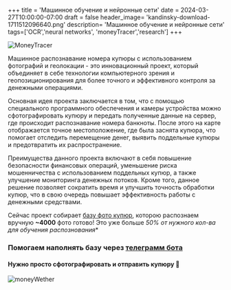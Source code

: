+++
title = 'Машинное обучение и нейронные сети'
date = 2024-03-27T10:00:00-07:00
draft = false
header_image= 'kandinsky-download-1711512096640.png'
description= 'Машинное обучение и нейронные сети'
tags=['OCR','neural networks', 'moneyTracer','research']
+++

![MoneyTracer](example.png)

Машинное распознавание номера купюры с использованием фотографий и геолокации - это инновационный проект, который объединяет в себе технологии компьютерного зрения и геопозиционирования для более точного и эффективного контроля за денежными операциями.

Основная идея проекта заключается в том, что с помощью специального программного обеспечения и камеры устройства можно сфотографировать купюру и передать полученные данные на сервер, где происходит распознавание номера банкноты. После этого на карте отображается точное местоположение, где была заснята купюра, что помогает отследить перемещение денег, выявить поддельные купюры и предотвратить их распространение.

Преимущества данного проекта включают в себя повышение безопасности финансовых операций, уменьшение риска мошенничества с использованием поддельных купюр, а также улучшение мониторинга денежных потоков. Кроме того, данное решение позволяет сократить время и улучшить точность обработки купюр, что в свою очередь повышает эффективность работы с денежными средствами.

Сейчас проект собирает [базу фото купюр](https://github.com/goshva/moneyTracker), которою распознаем вручную **~4000** фото готово! 
Это уже больше *50% от нужного кол-ва для обучения распознования**
### Помогаем наполнять базу  через [телеграмм бота](https://t.me/uploadBanknoteTrackerBot)
#### Нужно просто сфотографировать и отправить купюру 💸 

![moneyWether](kandinsky-download-1712030514391.png)

 
